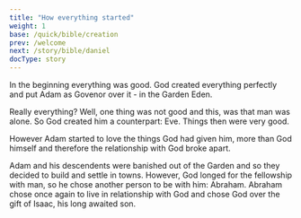 ```yaml
---
title: "How everything started"
weight: 1
base: /quick/bible/creation
prev: /welcome
next: /story/bible/daniel
docType: story
---
```


In the beginning everything was good. God created everything perfectly and put Adam as Govenor over it - in the Garden Eden.

Really everything? Well, one thing was not good and this, was that man was alone. So God created him a counterpart: Eve. Things then were very good.

However Adam started to love the things God had given him, more than God himself and therefore the relationship with God broke apart.

Adam and his descendents were banished out of the Garden and so they decided to build and settle in towns. However, God longed for the fellowship with man, so he chose another person to be with him: Abraham. Abraham chose once again to live in relationship with God and chose God over the gift of Isaac, his long awaited son.
